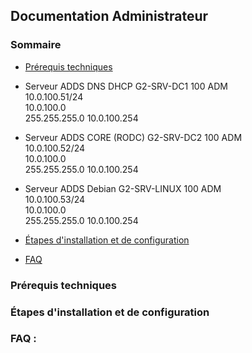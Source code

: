 ## Documentation Administrateur

### Sommaire
- [Prérequis techniques]()

- Serveur ADDS DNS DHCP	G2-SRV-DC1	100	ADM         	 
  10.0.100.51/24	  
  10.0.100.0  
  255.255.255.0	10.0.100.254  
  
- Serveur ADDS CORE (RODC)	G2-SRV-DC2	100	ADM	  
  10.0.100.52/24  
  10.0.100.0  
  255.255.255.0	10.0.100.254  

- Serveur ADDS Debian	G2-SRV-LINUX	100	ADM	  
  10.0.100.53/24  
  10.0.100.0  
  255.255.255.0	10.0.100.254  
  
- [Étapes d'installation et de configuration]()
- [FAQ]()

### Prérequis techniques


### Étapes d'installation et de configuration


### FAQ :
